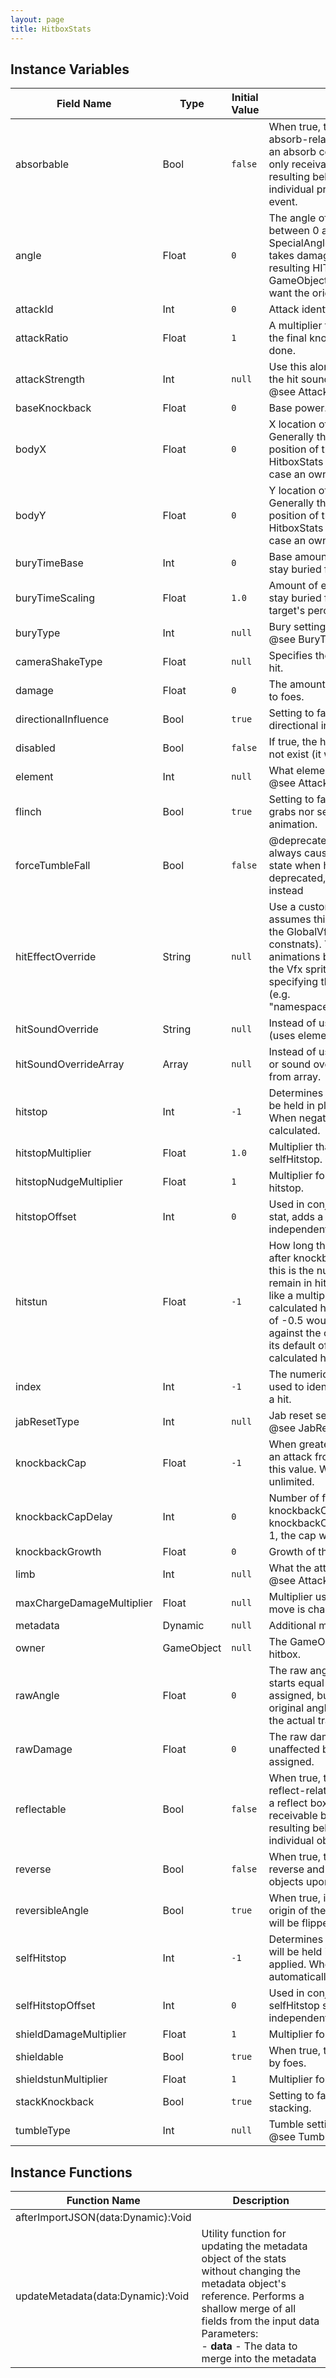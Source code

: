 ```yaml
---
layout: page
title: HitboxStats
---
```


## Instance Variables

| Field Name | Type | Initial Value | Description |
| ------------ | ------ | --------------- | ------------- |
| absorbable | Bool | `false` | When true, the hitbox is able to trigger absorb-related events when it connects with an absorb collision box. Absorb events are only receivable by projectiles, and the resulting behavior is determined by the individual projectile receiving the absorb event. |
| angle | Float | `0` | The angle of knockback. Expects an angle between 0 and 360, or alternatively a SpecialAngle value. Note that when a foe takes damage this number is modified in the resulting HIT_RECEIVED/HIT_DEALT GameObjectEvents. Use rawAngle if you want the original value. |
| attackId | Int | `0` | Attack identfier for the stats |
| attackRatio | Float | `1` | A multiplier that is applied to knockback after the final knockback calculation has been done. |
| attackStrength | Int | `null` | Use this alongside the element to determine the hit sound and hit effect. <br> @see AttackStrength |
| baseKnockback | Float | `0` | Base power. |
| bodyX | Float | `0` | X location of the owner GameObject. Generally this is auto-populated to match the position of the owner, except in cases HitboxStats were generated by hand in which case an owning object may not exist. |
| bodyY | Float | `0` | Y location of the owner GameObject. Generally this is auto-populated to match the position of the owner, except in cases HitboxStats were generated by hand in which case an owning object may not exist. |
| buryTimeBase | Int | `0` | Base amount of frames a buried target will stay buried for. |
| buryTimeScaling | Float | `1.0` | Amount of extra frames a buried target will stay buried for; a scaling applied to the target's percent. |
| buryType | Int | `null` | Bury settings. Only affects Characters.<br> @see BuryType |
| cameraShakeType | Float | `null` | Specifies the camera shake behavior for the hit. |
| damage | Float | `0` | The amount of damage that the hitbox deals to foes. |
| directionalInfluence | Bool | `true` | Setting to false will disable post-hitstop directional influence among hit foes. |
| disabled | Bool | `false` | If true, the hitbox will behave as though it did not exist (it will not interact with other boxes). |
| element | Int | `null` | What element the attack is <br> @see AttackElement |
| flinch | Bool | `true` | Setting to false will make the move not break grabs nor send the foe into the hurt animation. |
| forceTumbleFall | Bool | `false` | @deprecated When true, the attack will always cause foes to go into their tumble state when hit. This stat has been deprecated, please use tumbleType stat instead |
| hitEffectOverride | String | `null` | Use a custom hit Vfx. By default, the engine assumes this is an animation name from from the GlobalVfx sprite (See GlobalVfx constnats). You can however use other Vfx animations by specifying the full content id of the Vfx sprite followed by a hash "#" specifying the animation you want to play. (e.g. "namespace::resource.spriteId#animationId") |
| hitSoundOverride | String | `null` | Instead of using the automatic hitsound calc (uses element and hitstrength). |
| hitSoundOverrideArray | Array<String> | `null` | Instead of using the automatic hitsound calc or sound override, plays random sound id from array. |
| hitstop | Int | `-1` | Determines how many frames the victim will be held in place before knockback is applied. When negative this value is automatically calculated. |
| hitstopMultiplier | Float | `1.0` | Multiplier that affects both hitstop and selfHitstop. |
| hitstopNudgeMultiplier | Float | `1` | Multiplier for how far foes can nudge while in hitstop. |
| hitstopOffset | Int | `0` | Used in conjunction with a negative hitstop stat, adds a flat amount of hitstop independent of how hitstop is calculated. |
| hitstun | Float | `-1` | How long the foe will be unable to attack after knockback is applied. When positive, this is the number of frames the foe will remain in hitstun. When negative, this works like a multiplier against the automatically calculated hitstun value. For example, a value of -0.5 would result in a multiplier of 0.5 against the calculated hitstun. By leaving it at its default of -1, you will get 100% of the calculated hitstun. |
| index | Int | `-1` | The numerical index of the hitbox that can be used to identify which hitbox was involved in a hit. |
| jabResetType | Int | `null` | Jab reset settings<br> @see JabResetType |
| knockbackCap | Float | `-1` | When greater than or equal to zero, prevents an attack from dealing more knockback than this value. When negative, knockback is unlimited. |
| knockbackCapDelay | Int | `0` | Number of frames to delay the application of knockbackCap. When negative or zero, knockbackCap is immediately applied. When 1, the cap will be applied on the next frame. |
| knockbackGrowth | Float | `0` | Growth of the power correlated to damage. |
| limb | Int | `null` | What the attacker is attacking with.<br> @see AttackLimb |
| maxChargeDamageMultiplier | Float | `null` | Multiplier used for maximum charge if the move is chargeable |
| metadata | Dynamic | `null` | Additional metadata. |
| owner | GameObject | `null` | The GameObjectApi instance that owns the hitbox. |
| rawAngle | Float | `0` | The raw angle value of the hitbox that always starts equal to the "angle" stat. Cannot be assigned, but you can use it to determine the original angle of the hitbox in cases where the actual trajectory of the foe isn't desired. |
| rawDamage | Float | `0` | The raw damage value of the hitbox. Is unaffected by staling and cannot be assigned. |
| reflectable | Bool | `false` | When true, the hitbox is able to trigger reflect-related events when it connects with a reflect box. Reflect events are only receivable by projectiles and items, and the resulting behavior is determined by the individual object receiving the reflect event. |
| reverse | Bool | `false` | When true, the hitbox will automatically reverse and flip most other object types objects upon a successful hit. |
| reversibleAngle | Bool | `true` | When true, if the hitbox connects behind the origin of the attacker then the resulting angle will be flipped horizontally. |
| selfHitstop | Int | `-1` | Determines how many frames the attacker will be held in place before knockback is applied. When negative this value is automatically calculated. |
| selfHitstopOffset | Int | `0` | Used in conjunction with a negative selfHitstop stat, adds a flat amount of hitstop independent of how selfHitstop is calculated. |
| shieldDamageMultiplier | Float | `1` | Multiplier for shield damage. |
| shieldable | Bool | `true` | When true, the hitbox is able to be shielded by foes. |
| shieldstunMultiplier | Float | `1` | Multiplier for shieldstun. |
| stackKnockback | Bool | `true` | Setting to false will disable knockback stacking. |
| tumbleType | Int | `null` | Tumble settings<br> @see TumbleType |


## Instance Functions

| Function Name | Description |
| --------------- | ------------- |
| afterImportJSON(data:Dynamic):Void |  |
| updateMetadata(data:Dynamic):Void | Utility function for updating the metadata object of the stats without changing the metadata object's reference. Performs a shallow merge of all fields from the input data <br>Parameters:<br>- **data** - The data to merge into the metadata |


